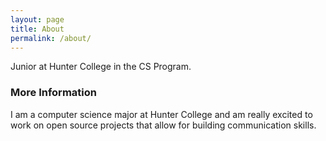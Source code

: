 ```yaml
---
layout: page
title: About
permalink: /about/
---
```


Junior at Hunter College in the CS Program.

### More Information

I am a computer science major at Hunter College and am really excited to work on open source projects that allow for building communication skills. 

